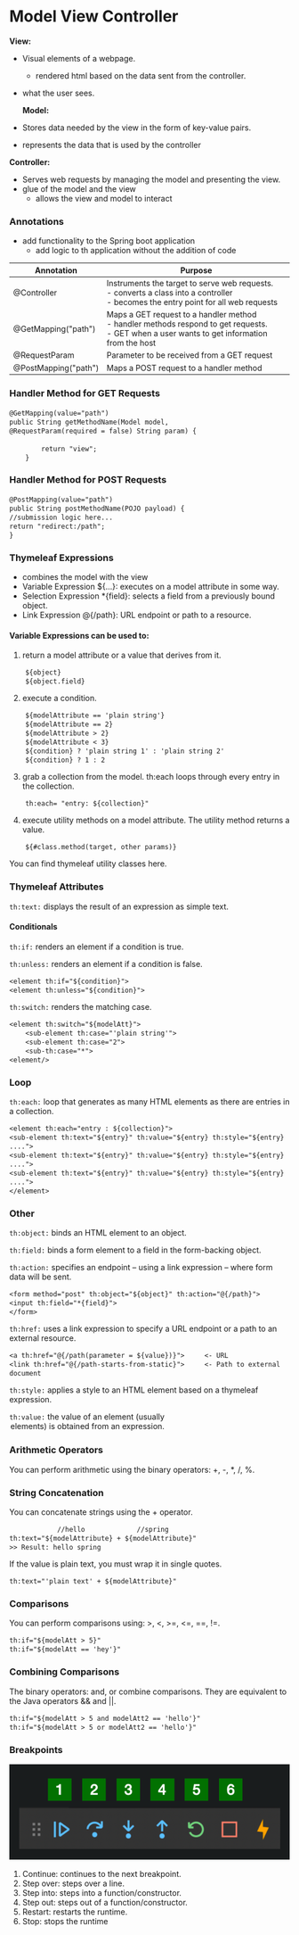 # Model View Controller

**View:** 
- Visual elements of a webpage. 
  - rendered html based on the data sent from the controller.
- what the user sees.


  **Model:**
- Stores data needed by the view in the form of key-value pairs.
- represents the data that is used by the controller 

**Controller:** 
- Serves web requests by managing the model and presenting the view.
- glue of the model and the view
  - allows the view and model to interact 

### Annotations 
- add functionality to the Spring boot application
  - add logic to th application without the addition of code

| Annotation	          | Purpose                                                                                                                                                |
|----------------------|--------------------------------------------------------------------------------------------------------------------------------------------------------|
| @Controller          | Instruments the target to serve web requests. <br/> - converts a class into a controller<br/> - becomes the entry point for all web requests           |
| @GetMapping("path")	 | Maps a GET request to a handler method <br/> - handler methods respond to get requests. <br/> - GET when a user wants to get information from the host |
| @RequestParam        | Parameter to be received from a GET request                                                                                                            |
| @PostMapping("path") | Maps a POST request to a handler method                                                                                                                |

### Handler Method for GET Requests

```
@GetMapping(value="path")
public String getMethodName(Model model,
@RequestParam(required = false) String param) {

        return "view";
    }
```
    
### Handler Method for POST Requests
```
@PostMapping(value="path")
public String postMethodName(POJO payload) {
//submission logic here...
return "redirect:/path";
}
```
### Thymeleaf Expressions
- combines the model with the view 
- Variable Expression ${...}: executes on a model attribute in some way.
- Selection Expression *{field}: selects a field from a previously bound object.
- Link Expression @{/path}: URL endpoint or path to a resource.
#### Variable Expressions can be used to:
1. return a model attribute or a value that derives from it.

```   
    ${object}  
    ${object.field} 
```   
2. execute a condition.
```
    ${modelAttribute == 'plain string'}  
    ${modelAttribute == 2}
    ${modelAttribute > 2}
    ${modelAttribute < 3}
    ${condition} ? 'plain string 1' : 'plain string 2'
    ${condition} ? 1 : 2
```
3. grab a collection from the model. th:each loops through every entry in the collection.
``` 
    th:each= "entry: ${collection}"
```
4. execute utility methods on a model attribute. The utility method returns a value.
```
    ${#class.method(target, other params)}
```
You can find thymeleaf utility classes here.

### Thymeleaf Attributes
`th:text:` displays the result of an expression as simple text.
#### Conditionals
`th:if:` renders an element if a condition is true.

`th:unless:` renders an element if a condition is false.
```
<element th:if="${condition}">
<element th:unless="${condition}">
```
`th:switch:` renders the matching case.
```
<element th:switch="${modelAtt}">
    <sub-element th:case="'plain string'">
    <sub-element th:case="2">
    <sub-th:case="*">
<element/>
```

### Loop
`th:each:` loop that generates as many HTML elements as there are entries in a collection.
```
<element th:each="entry : ${collection}">
<sub-element th:text="${entry}" th:value="${entry} th:style="${entry} ....">
<sub-element th:text="${entry}" th:value="${entry} th:style="${entry} ....">
<sub-element th:text="${entry}" th:value="${entry} th:style="${entry} ....">
</element>
```
### Other
`th:object:` binds an HTML element to an object.

`th:field:` binds a form element to a field in the form-backing object.

`th:action:` specifies an endpoint – using a link expression – where form data will be sent.
```
<form method="post" th:object="${object}" th:action="@{/path}">
<input th:field="*{field}">
</form>
```
`th:href:` uses a link expression to specify a URL endpoint or a path to an external resource.
```
<a th:href="@{/path(parameter = ${value})}">     <- URL
<link th:href="@{/path-starts-from-static}">     <- Path to external document
```
`th:style:` applies a style to an HTML element based on a thymeleaf expression.

`th:value:` the value of an element (usually <option> elements) is obtained from an expression.

### Arithmetic Operators
You can perform arithmetic using the binary operators: +, -, *, /, %.

### String Concatenation
You can concatenate strings using the + operator.
```
            //hello             //spring
th:text="${modelAttribute} + ${modelAttribute}"
>> Result: hello spring
```
If the value is plain text, you must wrap it in single quotes.

```
th:text="'plain text' + ${modelAttribute}"
```

### Comparisons
You can perform comparisons using: >, <, >=, <=, ==, !=.
```
th:if="${modelAtt > 5}"
th:if="${modelAtt == 'hey'}"
```
### Combining Comparisons
The binary operators: and, or combine comparisons. They are equivalent to the Java operators && and ||.
```
th:if="${modelAtt > 5 and modelAtt2 == 'hello'}"
th:if="${modelAtt > 5 or modelAtt2 == 'hello'}"
```
### Breakpoints
![img.png](img.png)

1. Continue: continues to the next breakpoint.
2. Step over: steps over a line.
3. Step into: steps into a function/constructor.
4. Step out: steps out of a function/constructor.
5. Restart: restarts the runtime.
6. Stop: stops the runtime